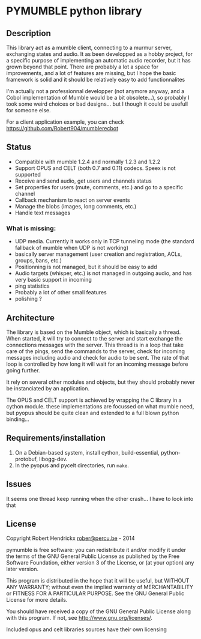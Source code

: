 PYMUMBLE python library
=======================



Description
-----------
This library act as a mumble client, connecting to a murmur server, exchanging states and audio.
It as been developped as a hobby project, for a specific purpose of implementing an automatic audio
recorder, but it has grown beyond that point.
There are probably a lot a space for improvements, and a lot of features are missing, but I hope
the basic framework is solid and it should be relatively easy to add functionnalites

I'm actually not a professionnal developper (not anymore anyway, and a Cobol implementation of Mumble would be a bit obsolete...),
so probably I took some weird choices or bad designs...  but I though it could be usefull for someone else.

For a client application example, you can check https://github.com/Robert904/mumblerecbot

Status
------
- Compatible with mumble 1.2.4 and normally 1.2.3 and 1.2.2
- Support OPUS and CELT (both 0.7 and 0.11) codecs.  Speex is not supported
- Receive and send audio, get users and channels status
- Set properties for users (mute, comments, etc.) and go to a specific channel
- Callback mechanism to react on server events
- Manage the blobs (images, long comments, etc.)
- Handle text messages

### What is missing:
- UDP media.  Currently it works only in TCP tunneling mode (the standard fallback of mumble when UDP is not working)
- basically server management (user creation and registration, ACLs, groups, bans, etc.)
- Positionning is not managed, but it should be easy to add
- Audio targets (whisper, etc.) is not managed in outgoing audio, and has very basic support in incoming
- ping statistics
- Probably a lot of other small features
- polishing ?

Architecture
------------
The library is based on the Mumble object, which is basically a thread.  When started, it will try
to connect to the server and start exchange the connections messages with the server.
This thread is in a loop that take care of the pings, send the commands to the server,
check for incoming messages including audio and check for audio to be sent.
The rate of that loop is controlled by how long it will wait for an incoming message before going further.

It rely on several other modules and objects, but they should probably never be instanciated by an application.

The OPUS and CELT support is achieved by wrapping the C library in a cython module.
these implementations are focussed on what mumble need, but pyopus should be quite clean and extended to a full blown
python binding...

Requirements/installation
-------------------------

1. On a Debian-based system, install cython, build-essential, python-protobuf, libogg-dev.
1. In the pyopus and pycelt directories, run `make`.

Issues
------
It seems one thread keep running when the other crash...  I have to look into that

License
-------
Copyright Robert Hendrickx <rober@percu.be> - 2014

pymumble is free software: you can redistribute it and/or modify
it under the terms of the GNU General Public License as published by
the Free Software Foundation, either version 3 of the License, or
(at your option) any later version.

This program is distributed in the hope that it will be useful,
but WITHOUT ANY WARRANTY; without even the implied warranty of
MERCHANTABILITY or FITNESS FOR A PARTICULAR PURPOSE.  See the
GNU General Public License for more details.

You should have received a copy of the GNU General Public License
along with this program.  If not, see <http://www.gnu.org/licenses/>.


Included opus and celt libraries sources have their own licensing
